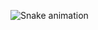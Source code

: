 ![Snake animation](https://github.com/devmathg/devmathg/blob/output/github-contribution-grid-snake.svg)
